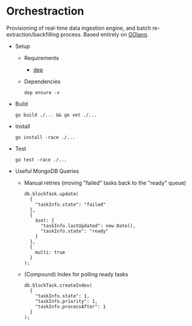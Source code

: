 Orchestraction
=============
Provisioning of real-time data ingestion engine, and batch re-extraction/backfilling process. 
Based entirely on [GOlang](https://golang.org/).

-   Setup

    -   Requirements

        -   [dep](https://github.com/golang/dep)

    -   Dependencies

            dep ensure -v

-   Build

        go build ./... && go vet ./...

-   Install

        go install -race ./...

-   Test

        go test -race ./...

-   Useful MongoDB Queries

    -   Manual retries (moving "failed" tasks back to the "ready" queue)

            db.blockTask.update(
              {
                "taskInfo.state": "failed"
              },
              {
                $set: {
                  "taskInfo.lastUpdated": new Date(),
                  "taskInfo.state": "ready"
                }
              },
              {
                multi: true
              }
            );

    -   (Compound) Index for polling ready tasks

            db.blockTask.createIndex(
              {
                "taskInfo.state": 1,
                "taskInfo.priority": 1,
                "taskInfo.processAfter": 1
              }
            );
